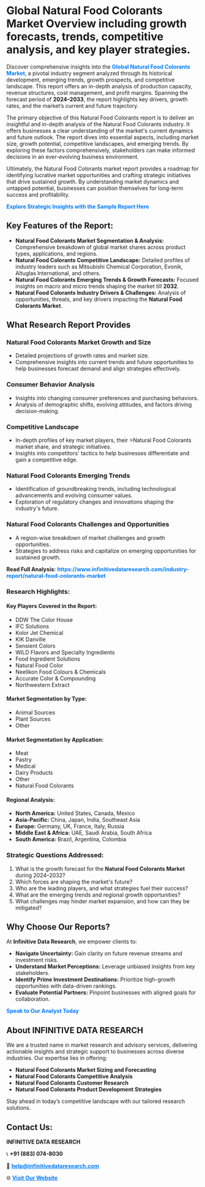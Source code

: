 <h1>Global Natural Food Colorants Market Overview including growth forecasts, trends, competitive analysis, and key player strategies.</h1>
<p>
Discover comprehensive insights into the 
<a href="https://www.infinitivedataresearch.com/industry-report/natural-food-colorants-market" rel="dofollow" style="color: #007BFF; text-decoration: none;"><strong>Global Natural Food Colorants Market</strong></a>, a pivotal industry segment analyzed through its historical development, emerging trends, growth prospects, and competitive landscape. This report offers an in-depth analysis of production capacity, revenue structures, cost management, and profit margins. Spanning the forecast period of <strong>2024–2033</strong>, the report highlights key drivers, growth rates, and the market’s current and future trajectory.
</p>
<p>
The primary objective of this Natural Food Colorants report is to deliver an insightful and in-depth analysis of the Natural Food Colorants industry. It offers businesses a clear understanding of the market's current dynamics and future outlook. The report dives into essential aspects, including market size, growth potential, competitive landscapes, and emerging trends. By exploring these factors comprehensively, stakeholders can make informed decisions in an ever-evolving business environment.
</p>
<p>
Ultimately, the Natural Food Colorants market report provides a roadmap for identifying lucrative market opportunities and crafting strategic initiatives that drive sustained growth. By understanding market dynamics and untapped potential, businesses can position themselves for long-term success and profitability.
</p>
<p>
<a href="https://www.infinitivedataresearch.com/request-sample/reportId=110862" style="color: #007BFF; text-decoration: none;"><strong>Explore Strategic Insights with the Sample Report Here</strong></a>
</p>

<h2>Key Features of the Report:</h2>
<ul>
<li><strong>Natural Food Colorants Market Segmentation & Analysis:</strong> Comprehensive breakdown of global market shares across product types, applications, and regions.</li>
<li><strong>Natural Food Colorants Competitive Landscape:</strong> Detailed profiles of industry leaders such as Mitsubishi Chemical Corporation, Evonik, Altuglas International, and others.</li>
<li><strong>Natural Food Colorants Emerging Trends & Growth Forecasts:</strong> Focused insights on macro and micro trends shaping the market till <strong>2032</strong>.</li>
<li><strong>Natural Food Colorants Industry Drivers & Challenges:</strong> Analysis of opportunities, threats, and key drivers impacting the <strong>Natural Food Colorants Market</strong>.</li>
</ul>

<h2>What Research Report Provides</h2>
<h3>Natural Food Colorants Market Growth and Size</h3>
<ul>
<li>Detailed projections of growth rates and market size.</li>
<li>Comprehensive insights into current trends and future opportunities to help businesses forecast demand and align strategies effectively.</li>
</ul>

<h3>Consumer Behavior Analysis</h3>
<ul>
<li>Insights into changing consumer preferences and purchasing behaviors.</li>
<li>Analysis of demographic shifts, evolving attitudes, and factors driving decision-making.</li>
</ul>

<h3>Competitive Landscape</h3>
<ul>
<li>In-depth profiles of key market players, their >Natural Food Colorants market share, and strategic initiatives.</li>
<li>Insights into competitors' tactics to help businesses differentiate and gain a competitive edge.</li>
</ul>

<h3>Natural Food Colorants Emerging Trends</h3>
<ul>
<li>Identification of groundbreaking trends, including technological advancements and evolving consumer values.</li>
<li>Exploration of regulatory changes and innovations shaping the industry's future.</li>
</ul>

<h3>Natural Food Colorants Challenges and Opportunities</h3>
<ul>
<li>A region-wise breakdown of market challenges and growth opportunities.</li>
<li>Strategies to address risks and capitalize on emerging opportunities for sustained growth.</li>
</ul>
<p><strong>Read Full Analysis:</strong> <a href="https://www.infinitivedataresearch.com/industry-report/natural-food-colorants-market" rel="dofollow" style="color: #007BFF; text-decoration: none;"><strong>https://www.infinitivedataresearch.com/industry-report/natural-food-colorants-market</strong></a></p>
<h3>Research Highlights:</h3>
<h4>Key Players Covered in the Report:</h4>
<ul><li>DDW The Color House</li><li>IFC Solutions</li><li>Kolor Jet Chemical</li><li>KIK Danville</li><li>Sensient Colors</li><li>WILD Flavors and Specialty Ingredients</li><li>Food Ingredient Solutions</li><li>Natural Food Color</li><li>Neelikon Food Colours &amp; Chemicals</li><li>Accurate Color &amp; Compounding</li><li>Northwestern Extract</li></ul>
<h4>Market Segmentation by Type:</h4>
<ul><li>Animal Sources</li><li>Plant Sources</li><li>Other</li></ul>
<h4>Market Segmentation by Application:</h4>
<ul><li>Meat</li><li>Pastry</li><li>Medical</li><li>Dairy Products</li><li>Other</li><li>Natural Food Colorants</li></ul>

<h4>Regional Analysis:</h4>
<ul>
<li><strong>North America:</strong> United States, Canada, Mexico</li>
<li><strong>Asia-Pacific:</strong> China, Japan, India, Southeast Asia</li>
<li><strong>Europe:</strong> Germany, UK, France, Italy, Russia</li>
<li><strong>Middle East & Africa:</strong> UAE, Saudi Arabia, South Africa</li>
<li><strong>South America:</strong> Brazil, Argentina, Colombia</li>
</ul>

<h3>Strategic Questions Addressed:</h3>
<ol>
<li>What is the growth forecast for the <strong>Natural Food Colorants Market</strong> during 2024–2032?</li>
<li>Which forces are shaping the market's future?</li>
<li>Who are the leading players, and what strategies fuel their success?</li>
<li>What are the emerging trends and regional growth opportunities?</li>
<li>What challenges may hinder market expansion, and how can they be mitigated?</li>
</ol>

<h2>Why Choose Our Reports?</h2>
<p>At <strong>Infinitive Data Research</strong>, we empower clients to:</p>
<ul>
<li><strong>Navigate Uncertainty:</strong> Gain clarity on future revenue streams and investment risks.</li>
<li><strong>Understand Market Perceptions:</strong> Leverage unbiased insights from key stakeholders.</li>
<li><strong>Identify Prime Investment Destinations:</strong> Prioritize high-growth opportunities with data-driven rankings.</li>
<li><strong>Evaluate Potential Partners:</strong> Pinpoint businesses with aligned goals for collaboration.</li>
</ul>
<p><a href="https://www.infinitivedataresearch.com/industry-report/natural-food-colorants-market" rel="dofollow" style="color: #007BFF; text-decoration: none;"><strong>Speak to Our Analyst Today</strong></a></p>

<h2>About INFINITIVE DATA RESEARCH</h2>
<p>We are a trusted name in market research and advisory services, delivering actionable insights and strategic support to businesses across diverse industries. Our expertise lies in offering:</p>
<ul>
<li><strong>Natural Food Colorants Market Sizing and Forecasting</strong></li>
<li><strong>Natural Food Colorants Competitive Analysis</strong></li>
<li><strong>Natural Food Colorants Customer Research</strong></li>
<li><strong>Natural Food Colorants Product Development Strategies</strong></li>
</ul>
<p>Stay ahead in today’s competitive landscape with our tailored research solutions.</p>

<h2>Contact Us:</h2>
<p><strong>INFINITIVE DATA RESEARCH</strong></p>
<p>📞 <strong>+91 (883) 074-8030</strong></p>
<p>📧 <strong><a href="mailto:help@infinitivedataresearch.com" style="color: #007BFF;">help@infinitivedataresearch.com</a></strong></p>
<p>🌐 <strong><a href="https://www.infinitivedataresearch.com" rel="dofollow" style="color: #007BFF;">Visit Our Website</a></strong></p>